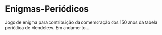 # Enigmas-Periódicos
Jogo de enigma para contribuição da comemoração dos 150 anos da tabela periódica de Mendeleev.
Em andamento....

